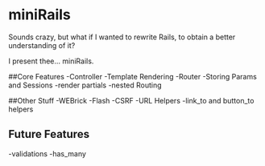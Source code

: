 miniRails
==========

Sounds crazy, but what if I wanted to rewrite Rails, to obtain a better understanding of it?

I present thee... miniRails.


##Core Features
-Controller
-Template Rendering
-Router
-Storing Params and Sessions
-render partials
-nested Routing

##Other Stuff
-WEBrick
-Flash
-CSRF
-URL Helpers
-link_to and button_to helpers

## Future Features
-validations
-has_many
